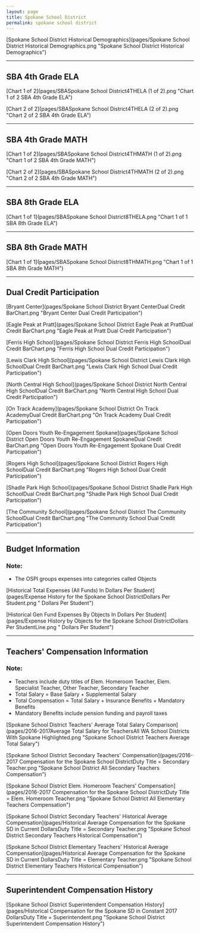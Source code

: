 ```yaml
---
layout: page
title: Spokane School District
permalink: spokane school district
---
```



[Spokane School District Historical Demographics](pages/Spokane School District Historical Demographics.png "Spokane School District Historical Demographics")

___

## SBA 4th Grade ELA

[Chart 1 of 2](pages/SBASpokane School District4THELA (1 of 2).png "Chart 1 of 2 SBA 4th Grade ELA")

[Chart 2 of 2](pages/SBASpokane School District4THELA (2 of 2).png "Chart 2 of 2 SBA 4th Grade ELA")


___

## SBA 4th Grade MATH

[Chart 1 of 2](pages/SBASpokane School District4THMATH (1 of 2).png "Chart 1 of 2 SBA 4th Grade MATH")

[Chart 2 of 2](pages/SBASpokane School District4THMATH (2 of 2).png "Chart 2 of 2 SBA 4th Grade MATH")


___

## SBA 8th Grade ELA

[Chart 1 of 1](pages/SBASpokane School District8THELA.png "Chart 1 of 1 SBA 8th Grade ELA")


___

## SBA 8th Grade MATH

[Chart 1 of 1](pages/SBASpokane School District8THMATH.png "Chart 1 of 1 SBA 8th Grade MATH")


___

## Dual Credit Participation

[Bryant Center](pages/Spokane School District Bryant CenterDual Credit BarChart.png "Bryant Center Dual Credit Participation")

[Eagle Peak at Pratt](pages/Spokane School District Eagle Peak at PrattDual Credit BarChart.png "Eagle Peak at Pratt Dual Credit Participation")

[Ferris High School](pages/Spokane School District Ferris High SchoolDual Credit BarChart.png "Ferris High School Dual Credit Participation")

[Lewis   Clark High School](pages/Spokane School District Lewis   Clark High SchoolDual Credit BarChart.png "Lewis   Clark High School Dual Credit Participation")

[North Central High School](pages/Spokane School District North Central High SchoolDual Credit BarChart.png "North Central High School Dual Credit Participation")

[On Track Academy](pages/Spokane School District On Track AcademyDual Credit BarChart.png "On Track Academy Dual Credit Participation")

[Open Doors Youth Re-Engagement Spokane](pages/Spokane School District Open Doors Youth Re-Engagement SpokaneDual Credit BarChart.png "Open Doors Youth Re-Engagement Spokane Dual Credit Participation")

[Rogers High School](pages/Spokane School District Rogers High SchoolDual Credit BarChart.png "Rogers High School Dual Credit Participation")

[Shadle Park High School](pages/Spokane School District Shadle Park High SchoolDual Credit BarChart.png "Shadle Park High School Dual Credit Participation")

[The Community School](pages/Spokane School District The Community SchoolDual Credit BarChart.png "The Community School Dual Credit Participation")


___

## Budget Information
### Note:
- The OSPI groups expenses into categories called Objects

[Historical Total Expenses (All Funds) In Dollars Per Student](pages/Expense History for the Spokane School DistrictDollars Per Student.png " Dollars Per Student")

[Historical Gen Fund Expenses By Objects In Dollars Per Student](pages/Expense History by Objects for the Spokane School DistrictDollars Per StudentLine.png " Dollars Per Student")


___

## Teachers' Compensation Information
### Note:
- Teachers include duty titles of Elem. Homeroom Teacher, Elem. Specialist Teacher, Other Teacher, Secondary Teacher
- Total Salary = Base Salary + Supplemental Salary
- Total Compensation = Total Salary + Insurance Benefits + Mandatory Benefits
- Mandatory Benefits include pension funding and payroll taxes

[Spokane School District Teachers' Average Total Salary Comparison](pages/2016-2017Average Total Salary for TeachersAll WA School Districts With Spokane Highlighted.png "Spokane School District Teachers Average Total Salary")

[Spokane School District Secondary Teachers' Compensation](pages/2016-2017 Compensation for the Spokane School DistrictDuty Title = Secondary Teacher.png "Spokane School District All Secondary Teachers Compensation")

[Spokane School District Elem. Homeroom Teachers' Compensation](pages/2016-2017 Compensation for the Spokane School DistrictDuty Title = Elem. Homeroom Teacher.png "Spokane School District All Elementary Teachers Compensation")

[Spokane School District Secondary Teachers' Historical Average Compensation](pages/Historical Average Compensation for the Spokane SD in Current DollarsDuty Title = Secondary Teacher.png "Spokane School District Secondary Teachers Historical Compensation")

[Spokane School District Elementary Teachers' Historical Average Compensation](pages/Historical Average Compensation for the Spokane SD in Current DollarsDuty Title = Elementary Teacher.png "Spokane School District Elementary Teachers Historical Compensation")


___

## Superintendent Compensation History

[Spokane School District Superintendent Compensation History](pages/Historical Compensation for the Spokane SD in Constant 2017 DollarsDuty Title = Superintendent.png "Spokane School District Superintendent Compensation History")

